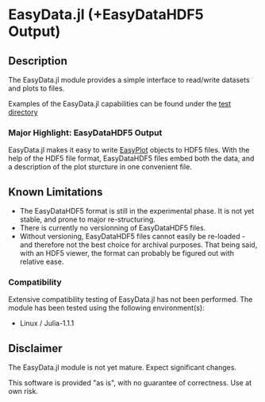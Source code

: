 # EasyData.jl (+EasyDataHDF5 Output)

## Description

The EasyData.jl module provides a simple interface to read/write datasets and plots to files.

Examples of the EasyData.jl capabilities can be found under the [test directory](test/)

### Major Highlight: EasyDataHDF5 Output

EasyData.jl makes it easy to write [EasyPlot](https://github.com/ma-laforge/EasyPlot.jl) objects to HDF5 files.  With the help of the HDF5 file format, EasyDataHDF5 files embed both the data, and a description of the plot sturcture in one convenient file.

## Known Limitations

 - The EasyDataHDF5 format is still in the experimental phase.  It is not yet stable, and prone to major re-structuring.
 - There is currently no versionning of EasyDataHDF5 files.
  - Without versioning, EasyDataHDF5 files cannot easily be re-loaded - and therefore not the best choice for archival purposes.  That being said, with an HDF5 viewer, the format can probably be figured out with relative ease.

### Compatibility

Extensive compatibility testing of EasyData.jl has not been performed.  The module has been tested using the following environment(s):

 - Linux / Julia-1.1.1

## Disclaimer

The EasyData.jl module is not yet mature.  Expect significant changes.

This software is provided "as is", with no guarantee of correctness.  Use at own risk.
